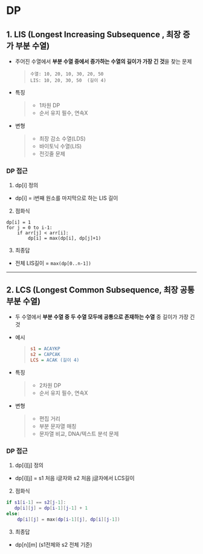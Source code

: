 # DP

## 1. LIS (Longest Increasing Subsequence , 최장 증가 부분 수열)
 + 주어진 수열에서 **부분 수열 중에서 증가하는 수열의 길이가 가장 긴 것**을 찾는 문제
    > ```text
    > 수열: 10, 20, 10, 30, 20, 50
    > LIS: 10, 20, 30, 50  (길이 4)
    > ```
 
 + 특징
    > + 1차원 DP
    > + 순서 유지 필수, 연속X

 + 변형
    > + 최장 감소 수열(LDS)
    > + 바이토닉 수열(LIS)
    > + 전깃줄 문제


### DP 접근
1. dp[i] 정의
 + dp[i] = i번째 원소를 마지막으로 하는 LIS 길이

2. 점화식
 ```pgsql
 dp[i] = 1
 for j = 0 to i-1:
     if arr[j] < arr[i]:
         dp[i] = max(dp[i], dp[j]+1)
 ```

3. 최종답
 + 전체 LIS길이 = `max(dp[0..n-1])`

---

## 2. LCS (Longest Common Subsequence, 최장 공통 부분 수열)
 + 두 수열에서 **부분 수열 중 두 수열 모두에 공통으로 존재하는 수열** 중 길이가 가장 긴 것
 
 + 예시
    > ```ini
    > s1 = ACAYKP
    > s2 = CAPCAK
    > LCS = ACAK (길이 4)
    > ```
 
 + 특징
    > + 2차원 DP
    > + 순서 유지 필수, 연속X

 + 변형
    > + 편집 거리
    > + 부분 문자열 매칭
    > + 문자열 비교, DNA/텍스트 분석 문제

### DP 접근
1. dp[i][j] 정의
 + dp[i][j] = s1 처음 i글자와 s2 처음 j글자에서 LCS길이

2. 점화식
 ```lua
 if s1[i-1] == s2[j-1]:
    dp[i][j] = dp[i-1][j-1] + 1
 else:
     dp[i][j] = max(dp[i-1][j], dp[i][j-1])
 ```
 
3. 최종답
 + dp[n][m] (s1전체와 s2 전체 기준)

